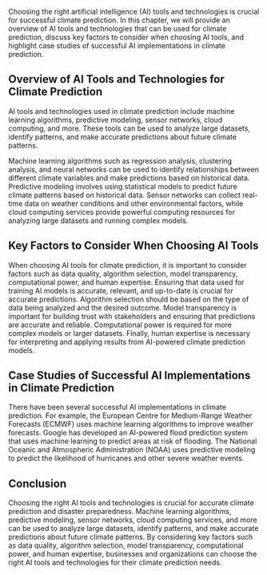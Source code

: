 

Choosing the right artificial intelligence (AI) tools and technologies is crucial for successful climate prediction. In this chapter, we will provide an overview of AI tools and technologies that can be used for climate prediction, discuss key factors to consider when choosing AI tools, and highlight case studies of successful AI implementations in climate prediction.

Overview of AI Tools and Technologies for Climate Prediction
------------------------------------------------------------

AI tools and technologies used in climate prediction include machine learning algorithms, predictive modeling, sensor networks, cloud computing, and more. These tools can be used to analyze large datasets, identify patterns, and make accurate predictions about future climate patterns.

Machine learning algorithms such as regression analysis, clustering analysis, and neural networks can be used to identify relationships between different climate variables and make predictions based on historical data. Predictive modeling involves using statistical models to predict future climate patterns based on historical data. Sensor networks can collect real-time data on weather conditions and other environmental factors, while cloud computing services provide powerful computing resources for analyzing large datasets and running complex models.

Key Factors to Consider When Choosing AI Tools
----------------------------------------------

When choosing AI tools for climate prediction, it is important to consider factors such as data quality, algorithm selection, model transparency, computational power, and human expertise. Ensuring that data used for training AI models is accurate, relevant, and up-to-date is crucial for accurate predictions. Algorithm selection should be based on the type of data being analyzed and the desired outcome. Model transparency is important for building trust with stakeholders and ensuring that predictions are accurate and reliable. Computational power is required for more complex models or larger datasets. Finally, human expertise is necessary for interpreting and applying results from AI-powered climate prediction models.

Case Studies of Successful AI Implementations in Climate Prediction
-------------------------------------------------------------------

There have been several successful AI implementations in climate prediction. For example, the European Centre for Medium-Range Weather Forecasts (ECMWF) uses machine learning algorithms to improve weather forecasts. Google has developed an AI-powered flood prediction system that uses machine learning to predict areas at risk of flooding. The National Oceanic and Atmospheric Administration (NOAA) uses predictive modeling to predict the likelihood of hurricanes and other severe weather events.

Conclusion
----------

Choosing the right AI tools and technologies is crucial for accurate climate prediction and disaster preparedness. Machine learning algorithms, predictive modeling, sensor networks, cloud computing services, and more can be used to analyze large datasets, identify patterns, and make accurate predictions about future climate patterns. By considering key factors such as data quality, algorithm selection, model transparency, computational power, and human expertise, businesses and organizations can choose the right AI tools and technologies for their climate prediction needs.
